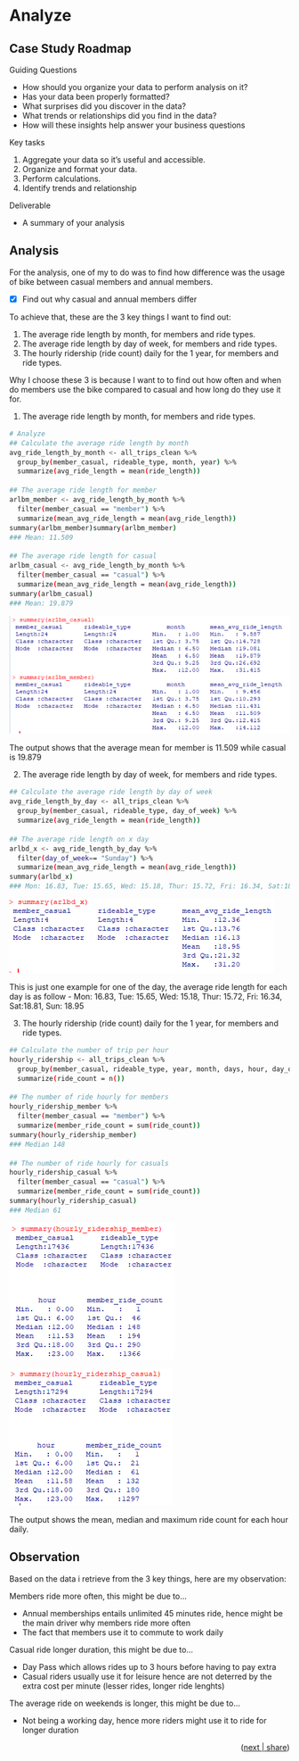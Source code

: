 <!-- ANALYZE -->
# Analyze

## Case Study Roadmap
Guiding Questions
- How should you organize your data to perform analysis on it? 
- Has your data been properly formatted? 
- What surprises did you discover in the data? 
- What trends or relationships did you find in the data? 
- How will these insights help answer your business questions

Key tasks
1. Aggregate your data so it’s useful and accessible. 
2. Organize and format your data. 
3. Perform calculations. 
4. Identify trends and relationship

Deliverable
- A summary of your analysis 

## Analysis

For the analysis, one of my to do was to find how difference was the usage of bike between casual members and annual members. 
- [x] Find out why casual and annual members differ

To achieve that, these are the 3 key things I want to find out:
1. The average ride length by month, for members and ride types.
2. The average ride length by day of week, for members and ride types.
3. The hourly ridership (ride count) daily for the 1 year, for members and ride types.

Why I choose these 3 is because I want to to find out how often and when do members use the bike compared to casual and how long do they use it for. 

1. The average ride length by month, for members and ride types.
```sh
# Analyze
## Calculate the average ride length by month
avg_ride_length_by_month <- all_trips_clean %>%
  group_by(member_casual, rideable_type, month, year) %>%
  summarize(avg_ride_length = mean(ride_length))

## The average ride length for member
arlbm_member <- avg_ride_length_by_month %>%
  filter(member_casual == "member") %>%
  summarize(mean_avg_ride_length = mean(avg_ride_length))
summary(arlbm_member)summary(arlbm_member)
### Mean: 11.509

## The average ride length for casual
arlbm_casual <- avg_ride_length_by_month %>%
  filter(member_casual == "casual") %>%
  summarize(mean_avg_ride_length = mean(avg_ride_length))
summary(arlbm_casual)
### Mean: 19.879
```
![avg ride length by month](https://github.com/brucewzj99/data-analytics-casestudy/blob/main/Images/average_ride_length_by_month.png)

The output shows that the average mean for member is 11.509 while casual is 19.879

2. The average ride length by day of week, for members and ride types.
```sh
## Calculate the average ride length by day of week
avg_ride_length_by_day <- all_trips_clean %>%
  group_by(member_casual, rideable_type, day_of_week) %>%
  summarize(avg_ride_length = mean(ride_length))

## The average ride length on x day
arlbd_x <- avg_ride_length_by_day %>%
  filter(day_of_week== "Sunday") %>%
  summarize(mean_avg_ride_length = mean(avg_ride_length))
summary(arlbd_x)
### Mon: 16.83, Tue: 15.65, Wed: 15.18, Thur: 15.72, Fri: 16.34, Sat:18.81, Sun: 18.95
```
![avg ride length by day](https://github.com/brucewzj99/data-analytics-casestudy/blob/main/Images/average_ride_length_by_day.png)

This is just one example for one of the day, the average ride length for each day is as follow - Mon: 16.83, Tue: 15.65, Wed: 15.18, Thur: 15.72, Fri: 16.34, Sat:18.81, Sun: 18.95

3. The hourly ridership (ride count) daily for the 1 year, for members and ride types.
``` sh
## Calculate the number of trip per hour
hourly_ridership <- all_trips_clean %>%
  group_by(member_casual, rideable_type, year, month, days, hour, day_of_week) %>%
  summarize(ride_count = n())

## The number of ride hourly for members
hourly_ridership_member %>%
  filter(member_casual == "member") %>%
  summarize(member_ride_count = sum(ride_count))
summary(hourly_ridership_member)
### Median 148

## The number of ride hourly for casuals
hourly_ridership_casual %>%
  filter(member_casual == "casual") %>%
  summarize(member_ride_count = sum(ride_count))
summary(hourly_ridership_casual)
### Median 61
```
![hourly ride member](https://github.com/brucewzj99/data-analytics-casestudy/blob/main/Images/hourly_ride_member.png)

![hourly ride casual](https://github.com/brucewzj99/data-analytics-casestudy/blob/main/Images/hourly_ride_casual.png)

The output shows the mean, median and maximum ride count for each hour daily.

## Observation

Based on the data i retrieve from the 3 key things, here are my observation:

Members ride more often, this might be due to...
- Annual memberships entails unlimited 45 minutes ride, hence might be the main driver why members ride more often
- The fact that members use it to commute to work daily

Casual ride longer duration, this might be due to...
- Day Pass which allows rides up to 3 hours before having to pay extra
- Casual riders usually use it for leisure hence are not deterred by the extra cost per minute (lesser rides, longer ride lenghts)

The average ride on weekends is longer, this might be due to...
- Not being a working day, hence more riders might use it to ride for longer duration

<p align="right">(<a href="https://github.com/brucewzj99/data-analytics-casestudy/tree/main/Share">next | share</a>)</p>
